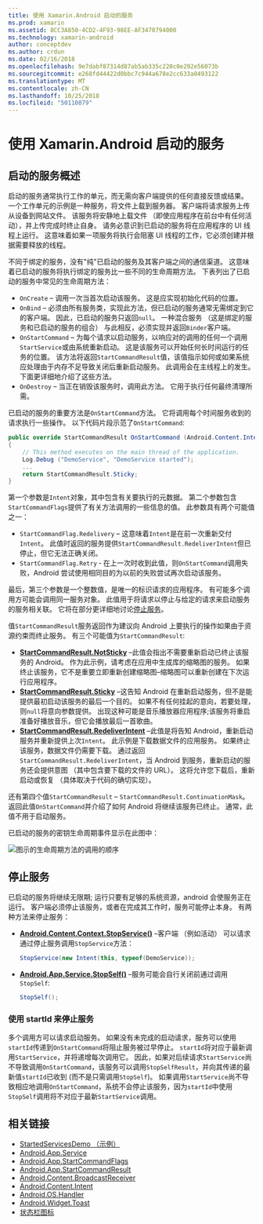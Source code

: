 ```yaml
---
title: 使用 Xamarin.Android 启动的服务
ms.prod: xamarin
ms.assetid: 8CC3A850-4CD2-4F93-98EE-AF3470794000
ms.technology: xamarin-android
author: conceptdev
ms.author: crdun
ms.date: 02/16/2018
ms.openlocfilehash: 9e7dabf87314d87ab5ab335c220c0e292e56073b
ms.sourcegitcommit: e268fd44422d0bbc7c944a678e2cc633a0493122
ms.translationtype: MT
ms.contentlocale: zh-CN
ms.lasthandoff: 10/25/2018
ms.locfileid: "50110879"
---
```

# <a name="started-services-with-xamarinandroid"></a>使用 Xamarin.Android 启动的服务

## <a name="started-services-overview"></a>启动的服务概述

启动的服务通常执行工作的单元，而无需向客户端提供的任何直接反馈或结果。 一个工作单元的示例是一种服务，将文件上载到服务器。 客户端将请求服务上传从设备到网站文件。 该服务将安静地上载文件 （即使应用程序在前台中有任何活动），并上传完成时终止自身。 请务必意识到已启动的服务将在应用程序的 UI 线程上运行。 这意味着如果一项服务将执行会阻塞 UI 线程的工作，它必须创建并根据需要释放的线程。

不同于绑定的服务，没有"纯"已启动的服务及其客户端之间的通信渠道。 这意味着已启动的服务将执行绑定的服务比一些不同的生命周期方法。 下表列出了已启动的服务中常见的生命周期方法：

* `OnCreate` &ndash; 调用一次当首次启动该服务。 这是应实现初始化代码的位置。
* `OnBind` &ndash; 必须由所有服务类，实现此方法，但已启动的服务通常无需绑定到它的客户端。 因此，已启动的服务只返回`null`。 一种混合服务 （这是绑定的服务和已启动的服务的组合） 与此相反，必须实现并返回`Binder`客户端。
* `OnStartCommand` &ndash; 为每个请求以启动服务，以响应对的调用的任何一个调用`StartService`或由系统重新启动。 这是该服务可以开始任何长时间运行的任务的位置。 该方法将返回`StartCommandResult`值，该值指示如何或如果系统应处理由于内存不足导致关闭后重新启动服务。 此调用会在主线程上的发生。 下面更详细地介绍了这些方法。
* `OnDestroy` &ndash; 当正在销毁该服务时，调用此方法。 它用于执行任何最终清理所需。

已启动的服务的重要方法是`OnStartCommand`方法。 它将调用每个时间服务收到的请求执行一些操作。 以下代码片段示范了`OnStartCommand`: 

```csharp
public override StartCommandResult OnStartCommand (Android.Content.Intent intent, StartCommandFlags flags, int startId)
{
    // This method executes on the main thread of the application.
    Log.Debug ("DemoService", "DemoService started");
    ...
    return StartCommandResult.Sticky;
}
```

第一个参数是`Intent`对象，其中包含有关要执行的元数据。 第二个参数包含`StartCommandFlags`提供了有关方法调用的一些信息的值。 此参数具有两个可能值之一：

* `StartCommandFlag.Redelivery` &ndash; 这意味着`Intent`是在前一次重新交付`Intent`。 此值时返回的服务提供`StartCommandResult.RedeliverIntent`但已停止，但它无法正确关闭。
* `StartCommandFlag.Retry` &dash; 在上一次时收到此值，则`OnStartCommand`调用失败，Android 尝试使用相同目的为以前的失败尝试再次启动该服务。
 
最后，第三个参数是一个整数值，是唯一的标识请求的应用程序。 有可能多个调用方可能会调用同一服务对象。 此值用于将请求以停止与给定的请求来启动服务的服务相关联。 它将在部分更详细地讨论[停止服务](#Stopping_the_Service)。 

值`StartCommandResult`服务返回作为建议向 Android 上要执行的操作如果由于资源约束而终止服务。 有三个可能值为`StartCommandResult`:

* **[StartCommandResult.NotSticky](https://developer.xamarin.com/api/field/Android.App.StartCommandResult.NotSticky/)**  &ndash;此值会指出不需要重新启动已终止该服务的 Android。 作为此示例，请考虑在应用中生成库的缩略图的服务。 如果终止该服务，它不是重要立即重新创建缩略图&ndash;缩略图可以重新创建在下次运行应用程序。
* **[StartCommandResult.Sticky](https://developer.xamarin.com/api/field/Android.App.StartCommandResult.Sticky/)**  &ndash;这告知 Android 在重新启动服务，但不是能提供最初启动该服务的最后一个目的。 如果不有任何挂起的意向，若要处理，则`null`将意向参数提供。 出现这种可能是音乐播放器应用程序;该服务将重启准备好播放音乐，但它会播放最后一首歌曲。 
* **[StartCommandResult.RedeliverIntent](https://developer.xamarin.com/api/field/Android.App.StartCommandResult.RedeliverIntent/)**  &ndash;此值是将告知 Android，重新启动服务并重新提供上次`Intent`。 此示例是下载数据文件的应用服务。 如果终止该服务，数据文件仍需要下载。 通过返回`StartCommandResult.RedeliverIntent`，当 Android 到服务，重新启动的服务还会提供意图 （其中包含要下载的文件的 URL）。 这将允许您下载后，重新启动或恢复 （具体取决于代码的确切实现）。

还有第四个值`StartCommandResult` &ndash; `StartCommandResult.ContinuationMask`。 返回此值`OnStartCommand`并介绍了如何 Android 将继续该服务已终止。 通常，此值不用于启动服务。

已启动的服务的密钥生命周期事件显示在此图中： 

![图示的生命周期方法的调用的顺序](started-services-images/started-service-01.png "图示的生命周期方法的调用的顺序。")


<a name="Stopping_the_Service" />

## <a name="stopping-the-service"></a>停止服务

已启动的服务将继续无限期; 运行只要有足够的系统资源，android 会使服务正在运行。 客户端必须停止该服务，或者在完成其工作时，服务可能停止本身。 有两种方法来停止服务： 
 
* **[Android.Content.Context.StopService()](https://developer.xamarin.com/api/member/Android.Content.Context.StopService/p/Android.Content.Intent/)**  &ndash;客户端 （例如活动） 可以请求通过停止服务调用`StopService`方法： 

    ```csharp
    StopService(new Intent(this, typeof(DemoService));
    ```

* **[Android.App.Service.StopSelf()](https://developer.xamarin.com/api/member/Android.App.Service.StopSelf()/)**  &ndash;服务可能会自行关闭前通过调用`StopSelf`:

    ```csharp
    StopSelf();
    ```
    
### <a name="using-startid-to-stop-a-service"></a>使用 startId 来停止服务

多个调用方可以请求启动服务。 如果没有未完成的启动请求，服务可以使用`startId`传递到`OnStartCommand`将阻止服务被过早停止。 `startId`将对应于最新调用`StartService`，并将递增每次调用它。 因此，如果对后续请求`StartService`尚不导致调用`OnStartCommand`，该服务可以调用`StopSelfResult`，并向其传递的最新值`startId`已收到 (而不是只需调用`StopSelf`)。 如果调用`StartService`尚不导致相应地调用`OnStartCommand`，系统不会停止该服务，因为`startId`中使用`StopSelf`调用将不对应于最新`StartService`调用。


## <a name="related-links"></a>相关链接

- [StartedServicesDemo （示例）](https://developer.xamarin.com/samples/monodroid/ApplicationFundamentals/ServiceSamples/StartedServicesDemo/)
- [Android.App.Service](https://developer.xamarin.com/api/type/Android.App.Service)
- [Android.App.StartCommandFlags](https://developer.xamarin.com/api/type/Android.App.StartCommandFlags)
- [Android.App.StartCommandResult](https://developer.xamarin.com/api/type/Android.App.StartCommandResult)
- [Android.Content.BroadcastReceiver](https://developer.xamarin.com/api/type/Android.Content.BroadcastReceiver/)
- [Android.Content.Intent](https://developer.xamarin.com/api/type/Android.Content.Intent)
- [Android.OS.Handler](https://developer.xamarin.com/api/type/Android.OS.Handler/)
- [Android.Widget.Toast](https://developer.xamarin.com/api/type/Android.Widget.Toast/)
- [状态栏图标](http://developer.android.com/guide/practices/ui_guidelines/icon_design_status_bar.html)
